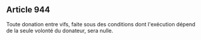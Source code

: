 Article 944
----
Toute donation entre vifs, faite sous des conditions dont l'exécution dépend de
la seule volonté du donateur, sera nulle.
